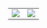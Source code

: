 <table>
<td><a href="https://discord.com/users/848777054416666635"><img src=https://lanyard-profile-readme.vercel.app/api/848777054416666635?theme=dark&amp;bg=171a1f&amp;animated=true&amp;hideDiscrim=false&amp;borderRadius=10px&amp;locale=true" data-canonical-src="https://lanyard-profile-readme.vercel.app/api/848777054416666635?theme=dark&amp;bg=171a1f&amp;animated=true&amp;hideDiscrim=false&amp;borderRadius=10px&amp;locale=true" style="max-width: 100%;"></a></td>
<td><a href="https://discord.com/users/706668073221881917"><img src=https://lanyard-profile-readme.vercel.app/api/706668073221881917?theme=dark&amp;bg=171a1f&amp;animated=true&amp;hideDiscrim=false&amp;borderRadius=10px&amp;locale=true" data-canonical-src="https://lanyard-profile-readme.vercel.app/api/706668073221881917?theme=dark&amp;bg=171a1f&amp;animated=true&amp;hideDiscrim=false&amp;borderRadius=10px&amp;locale=true" style="max-width: 100%;"></a></td>
</table>
